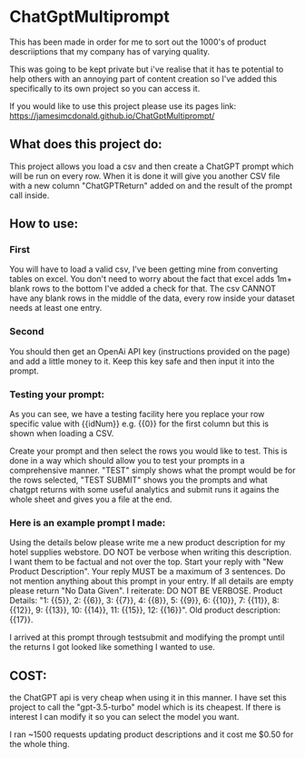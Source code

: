 # ChatGptMultiprompt
This has been made in order for me to sort out the 1000's of product descriiptions that my company has of varying quality.

This was going to be kept private but i've realise that it has te potential to help others with an annoying part of content creation so I've added this specifically to its own project so you can access it.

If you would like to use this project please use its pages link: https://jamesimcdonald.github.io/ChatGptMultiprompt/

## What does this project do:
This project allows you load a csv and then create a ChatGPT prompt which will be run on every row. When it is done it will give you another CSV file with a new column "ChatGPTReturn" added on and the result of the prompt call inside. 

## How to use:
### First
You will have to load a valid csv, I've been getting mine from converting tables on excel. You don't need to worry about the fact that excel adds 1m+ blank rows to the bottom I've added a check for that. The csv CANNOT have any blank rows in the middle of the data, every row inside your dataset needs at least one entry.

### Second 
You should then get an OpenAi API key (instructions provided on the page) and add a little money to it. Keep this key safe and then input it into the prompt.

### Testing your prompt:
As you can see, we have a testing facility here you replace your row specific value with {{idNum}} e.g. {{0}} for the first column but this is shown when loading a CSV.

Create your prompt and then select the rows you would like to test. This is done in a way which should allow you to test your prompts in a comprehensive manner. "TEST" simply shows what the prompt would be for the rows selected, "TEST SUBMIT" shows you the prompts and what chatgpt returns with some useful analytics and submit runs it agains the whole sheet and gives you a file at the end. 

### Here is an example prompt I made: 
Using the details below please write me a new product description for my hotel supplies webstore. DO NOT be verbose when writing this description. I want them to be factual and not over the top. Start your reply with "New Product Description". Your reply MUST be a maximum of 3 sentences. Do not mention anything about this prompt in your entry. If all details are empty please return "No Data Given". I reiterate: DO NOT BE VERBOSE. Product Details: "1: {{5}}, 2: {{6}}, 3: {{7}}, 4: {{8}}, 5: {{9}}, 6: {{10}}, 7: {{11}}, 8: {{12}}, 9: {{13}}, 10: {{14}}, 11: {{15}}, 12: {{16}}". Old product description: {{17}}. 

I arrived at this prompt through testsubmit and modifying the prompt until the returns I got looked like something I wanted to use.

## COST: 
the ChatGPT api is very cheap when using it in this manner. I have set this project to call the "gpt-3.5-turbo" model which is its cheapest. If there is interest I can modify it so you can select the model you want. 

I ran ~1500 requests updating product descriptions and it cost me $0.50 for the whole thing. 



